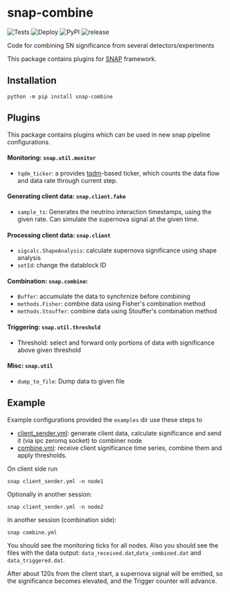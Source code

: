 # snap-combine 
![Tests](https://github.com/Sheshuk/snap-combine/workflows/Python%20package/badge.svg) ![Deploy](https://github.com/Sheshuk/snap-combine/workflows/Upload%20Python%20Package/badge.svg) ![PyPI](https://img.shields.io/pypi/v/snap-combine) ![release](https://img.shields.io/github/v/release/Sheshuk/snap-combine?include_prereleases) 

Code for combining SN significance from several detectors/experiments

This package contains plugins for [SNAP](https://github.com/Sheshuk/snap-base) framework.

## Installation
```
python -m pip install snap-combine
```

## Plugins

This package contains plugins which can be used in new snap pipeline configurations.

#### Monitoring: `snap.util.monitor`

* `tqdm_ticker`: a provides [tqdm](https://github.com/tqdm/tqdm)-based ticker, which counts the data flow and data rate through current step.

#### Generating client data: `snap.client.fake`

* `sample_ts`: Generates the neutrino interaction timestamps, using the given rate. Can simulate the supernova signal at the given time.

#### Processing client data: `snap.client`

* `sigcalc.ShapeAnalysis`: calculate supernova significance using shape analysis
* `setId`: change the datablock ID

#### Combination: `snap.combine`:

* `Buffer`: accumulate the data to synchrnize before combining
* `methods.Fisher`:   combine data using Fisher's combination method
* `methods.Stouffer`: combine data using Stouffer's combination method

#### Triggering: `snap.util.threshold`

* Threshold: select and forward only portions of data with significance above given threshold

#### Misc: `snap.util`

* `dump_to_file`: Dump data to given file

## Example

Example configurations provided the `examples` dir use these steps to 
* [client_sender.yml](examples/client_sender.yml): generate client data, calculate significance and send it (via ipc zeromq socket) to combiner node
* [combine.yml](examples/combine.yml): receive client significance time series, combine them and apply thresholds.

On client side run 
```
snap client_sender.yml -n node1
```

Optionally in another session:
```
snap client_sender.yml -n node2
```

In another session (combination side):
```
snap combine.yml
```

You should see the monitoring ticks for all nodes.
Also you should see the files with the data output: `data_received.dat`,`data_combined.dat` and `data_triggered.dat`.

After about 120s from the client start, a supernova signal will be emitted, so the significance becomes elevated, and the Trigger counter will advance.

